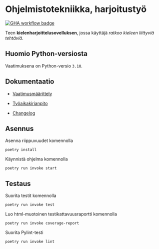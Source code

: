 # Ohjelmistotekniikka, harjoitustyö

[![GHA workflow badge](https://github.com/jaakkoset/ohtuvarasto/workflows/CI/badge.svg)](https://github.com/jaakkoset/ohtuvarasto/actions)

Teen **kielenharjoittelusovelluksen**, jossa käyttäjä *ratkoo kieleen liittyviä tehtäviä*.

## Huomio Python-versiosta

Vaatimuksena on Python-versio `3.10`.

## Dokumentaatio

* [Vaatimusmäärittely](./dokumentaatio/vaatimusmaarittely.md)

* [Työaikakirjanpito](./dokumentaatio/tyoaikakirjanpito.md)

* [Changelog](./dokumentaatio/changelog.md)

## Asennus

Asenna riippuvuudet komennolla

    poetry install

Käynnistä ohjelma komennolla 

    poetry run invoke start

## Testaus

Suorita testit komennolla

    poetry run invoke test

Luo html-muotoinen testikattavuusraportti komennolla

    poetry run invoke coverage-report

Suorita Pylint-testi

    poetry run invoke lint
